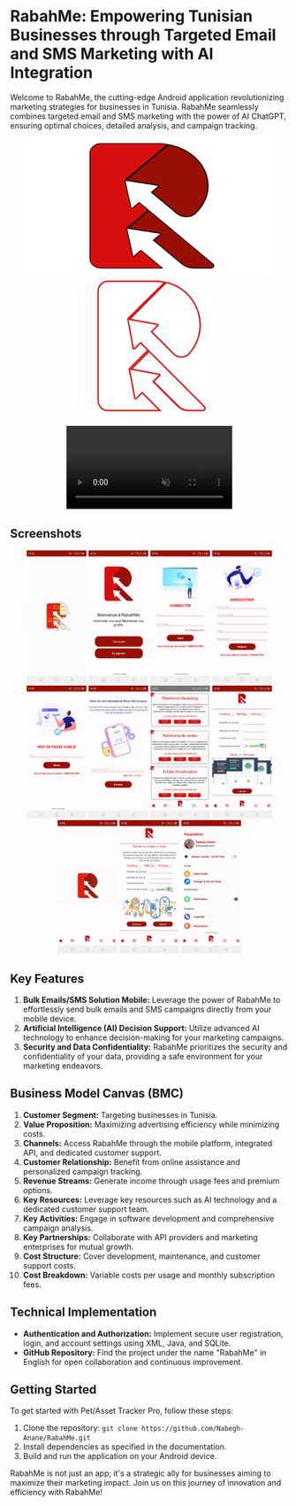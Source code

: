 ﻿# RabahMe: Empowering Tunisian Businesses through Targeted Email and SMS Marketing with AI Integration

Welcome to RabahMe, the cutting-edge Android application revolutionizing marketing strategies for businesses in Tunisia. RabahMe seamlessly combines targeted email and SMS marketing with the power of AI ChatGPT, ensuring optimal choices, detailed analysis, and campaign tracking.


<p align="center">
  <a href="https://nabeghanane.me/#projects"><img src="https://github.com/Nabegh-Anane/RabahMe/blob/main/app/screenshots/log_motion.png?raw=true" alt="Logo" width="450" height="250"></a>
  <a href="https://nabeghanane.me/#projects"><img src="https://github.com/Nabegh-Anane/RabahMe/blob/main/app/screenshots/log_mobile.png?raw=true" alt="Logo" width="250" height="250"></a>
</p>

<p align="center">
  <a href="https://nabeghanane.me/#projects">
    <video autoplay loop muted playsinline>
      <source src="https://github.com/Nabegh-Anane/RabahMe/blob/main/app/screenshots/Logo.mp4?raw=true" type="video/mp4">
    </video>
  </a>
</p>

## Screenshots

<p align="center">
   <img src="https://github.com/Nabegh-Anane/RabahMe/blob/main/app/screenshots/1.jpg?raw=true" alt="App Screenshot" width="108" height="240.8">
   <img src="https://github.com/Nabegh-Anane/RabahMe/blob/main/app/screenshots/2.jpg?raw=true" alt="App Screenshot" width="108" height="240.8">
   <img src="https://github.com/Nabegh-Anane/RabahMe/blob/main/app/screenshots/3.jpg?raw=true" alt="App Screenshot" width="108" height="240.8">
   <img src="https://github.com/Nabegh-Anane/RabahMe/blob/main/app/screenshots/4.jpg?raw=true" alt="App Screenshot" width="108" height="240.8">
   <img src="https://github.com/Nabegh-Anane/RabahMe/blob/main/app/screenshots/5.jpg?raw=true" alt="App Screenshot" width="108" height="240.8">
   <img src="https://github.com/Nabegh-Anane/RabahMe/blob/main/app/screenshots/6.jpg?raw=true" alt="App Screenshot" width="108" height="240.8">
   <img src="https://github.com/Nabegh-Anane/RabahMe/blob/main/app/screenshots/7.jpg?raw=true" alt="App Screenshot" width="108" height="240.8">
   <img src="https://github.com/Nabegh-Anane/RabahMe/blob/main/app/screenshots/8.jpg?raw=true" alt="App Screenshot" width="108" height="240.8">
   <img src="https://github.com/Nabegh-Anane/RabahMe/blob/main/app/screenshots/9.jpg?raw=true" alt="App Screenshot" width="108" height="240.8">
   <img src="https://github.com/Nabegh-Anane/RabahMe/blob/main/app/screenshots/10.jpg?raw=true" alt="App Screenshot" width="108" height="240.8">
   <img src="https://github.com/Nabegh-Anane/RabahMe/blob/main/app/screenshots/11.jpg?raw=true" alt="App Screenshot" width="108" height="240.8">
</p>


## Key Features

1. **Bulk Emails/SMS Solution Mobile:** Leverage the power of RabahMe to effortlessly send bulk emails and SMS campaigns directly from your mobile device.
2. **Artificial Intelligence (AI) Decision Support:** Utilize advanced AI technology to enhance decision-making for your marketing campaigns.
3. **Security and Data Confidentiality:** RabahMe prioritizes the security and confidentiality of your data, providing a safe environment for your marketing endeavors.

## Business Model Canvas (BMC)

1. **Customer Segment:** Targeting businesses in Tunisia.
2. **Value Proposition:** Maximizing advertising efficiency while minimizing costs.
3. **Channels:** Access RabahMe through the mobile platform, integrated API, and dedicated customer support.
4. **Customer Relationship:** Benefit from online assistance and personalized campaign tracking.
5. **Revenue Streams:** Generate income through usage fees and premium options.
6. **Key Resources:** Leverage key resources such as AI technology and a dedicated customer support team.
7. **Key Activities:** Engage in software development and comprehensive campaign analysis.
8. **Key Partnerships:** Collaborate with API providers and marketing enterprises for mutual growth.
9. **Cost Structure:** Cover development, maintenance, and customer support costs.
10. **Cost Breakdown:** Variable costs per usage and monthly subscription fees.

## Technical Implementation

- **Authentication and Authorization:** Implement secure user registration, login, and account settings using XML, Java, and SQLite.
- **GitHub Repository:** Find the project under the name "RabahMe" in English for open collaboration and continuous improvement.

## Getting Started

To get started with Pet/Asset Tracker Pro, follow these steps:

1. Clone the repository: `git clone https://github.com/Nabegh-Anane/RabahMe.git`
2. Install dependencies as specified in the documentation.
3. Build and run the application on your Android device.


RabahMe is not just an app; it's a strategic ally for businesses aiming to maximize their marketing impact. Join us on this journey of innovation and efficiency with RabahMe!
